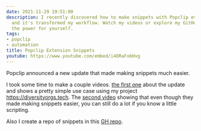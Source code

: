 ```yaml
---
date: 2021-11-29 19:51:00
description: I recently discovered how to make snippets with Popclip even easier -
  and it's transformed my workflow. Watch my videos or explore my GitHub repo to see
  the power for yourself.
tags:
- popclip
- automation
title: Popclip Extension Snippets
youtube: https://www.youtube.com/embed/i4ORaFxbHvg
---
```


Popclip announced a new update that made making snippets much easier.

I took some time to make a couple videos. [the first one](https://www.youtube.com/watch/i4ORaFxbHvg) about the update and shows a pretty simple use case using my project <https://diversityorgs.tech>. The [second video](https://www.youtube.com/watch?v=mF8KHV7s3EE) showing that even though they made making snippets easier, you can still do a lot if you know a little scripting.

Also I create a repo of snippets in this [GH repo](https://github.com/kjaymiller/Jays-PopClip-Snippets).

